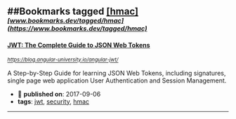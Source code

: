 ##Bookmarks tagged [[hmac]](https://www.bookmarks.dev?q=[hmac])
_<sup><sup>[www.bookmarks.dev/tagged/hmac](https://www.bookmarks.dev/tagged/hmac)</sup></sup>_
---
#### [JWT: The  Complete Guide to JSON Web Tokens](https://blog.angular-university.io/angular-jwt/)
_<sup>https://blog.angular-university.io/angular-jwt/</sup>_

A Step-by-Step Guide for learning JSON Web Tokens, including signatures,  single page web application User Authentication and Session Management.
* :calendar: **published on**: 2017-09-06
* **tags**: [jwt](../tagged/jwt.md), [security](../tagged/security.md), [hmac](../tagged/hmac.md)
---
